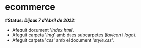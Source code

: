 # ecommerce
#__Status:__
  **_Dijous 7 d'Abril de 2022:_**
  - Afeguit document '_index.html_'.
  - Afeguit carpeta '_img_' amb dues subcarpetes (_favicon_ i _logo_).
  - Afeguit carpeta '_css_' amb el document '_style.css_'.
